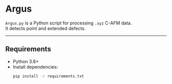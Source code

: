 # Argus

`Argus.py` is a Python script for processing `.xyz` C-AFM data.  
It detects point and extended defects.

---

## Requirements

- Python 3.8+
- Install dependencies:
  ```bash
  pip install -r requirements.txt

